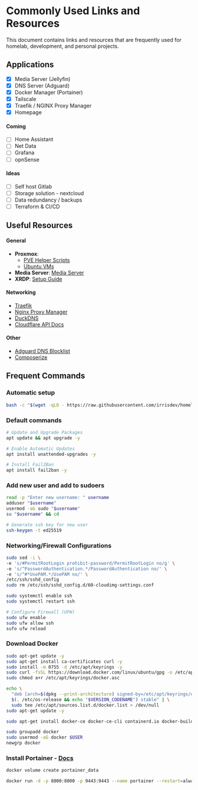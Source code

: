 # Commonly Used Links and Resources

This document contains links and resources that are frequently used for homelab, development, and personal projects.

## Applications
- [x] Media Server (Jellyfin) 
- [x] DNS Server (Adguard)
- [x] Docker Manager (Portainer)
- [x] Tailscale
- [x] Traefik / NGINX Proxy Manager
- [x] Homepage

#### Coming
- [ ] Home Assistant
- [ ] Net Data
- [ ] Grafana
- [ ] opnSense

#### Ideas
- [ ] Self host Gitlab
- [ ] Storage solution - nextcloud
- [ ] Data redundancy / backups
- [ ] Terraform & CI/CD

## Useful Resources

#### General
- **Proxmox**: 
  - [PVE Helper Scripts](https://community-scripts.github.io/ProxmoxVE/scripts)
  - [Ubuntu VMs](https://github.com/tteck/Proxmox/discussions/2072)
- **Media Server**: [Media Server](/media/README.md)
- **XRDP**: [Setup Guide](/docs/xrdp.md)


#### Networking
- [Traefik](https://doc.traefik.io/traefik/)
- [Nginx Proxy Manager](https://nginxproxymanager.com/setup/)
- [DuckDNS](https://www.duckdns.org/)
- [Cloudflare API Docs](https://developers.cloudflare.com/api/resources/dns/subresources/settings/)

#### Other
- [Adguard DNS Blocklist](https://github.com/hagezi/dns-blocklists)
- [Composerize](https://www.composerize.com/)

## Frequent Commands

### Automatic setup
```bash
bash -c "$(wget -qLO - https://raw.githubusercontent.com/irrisdev/homelab/refs/heads/main/setup.sh)"
```

### Default commands

```bash
# Update and Upgrade Packages
apt update && apt upgrade -y

# Enable Automatic Updates
apt install unattended-upgrades -y

# Install Fail2Ban
apt install fail2ban -y
```

### Add new user and add to sudoers
```bash
read -p "Enter new username: " username
adduser "$username"
usermod -aG sudo "$username"
su "$username" && cd

# Generate ssh key for new user
ssh-keygen -t ed25519
```

### Networking/Firewall Configurations
```bash
sudo sed -i \
-e 's/#PermitRootLogin prohibit-password/PermitRootLogin no/g' \
-e 's/^PasswordAuthentication.*/PasswordAuthentication no/' \
-e 's/^#*UsePAM.*/UsePAM no/' \
/etc/ssh/sshd_config
sudo rm /etc/ssh/sshd_config.d/60-cloudimg-settings.conf

sudo systemctl enable ssh
sudo systemctl restart ssh

# Configure Firewall (UFW)
sudo ufw enable
sudo ufw allow ssh
sufo ufw reload
```

### Download Docker
```bash
sudo apt-get update -y
sudo apt-get install ca-certificates curl -y
sudo install -m 0755 -d /etc/apt/keyrings -y
sudo curl -fsSL https://download.docker.com/linux/ubuntu/gpg -o /etc/apt/keyrings/docker.asc
sudo chmod a+r /etc/apt/keyrings/docker.asc

echo \
  "deb [arch=$(dpkg --print-architecture) signed-by=/etc/apt/keyrings/docker.asc] https://download.docker.com/linux/ubuntu \
  $(. /etc/os-release && echo "$VERSION_CODENAME") stable" | \
  sudo tee /etc/apt/sources.list.d/docker.list > /dev/null
sudo apt-get update -y

sudo apt-get install docker-ce docker-ce-cli containerd.io docker-buildx-plugin docker-compose-plugin -y

sudo groupadd docker
sudo usermod -aG docker $USER
newgrp docker
```
### Install Portainer - [Docs](https://docs.portainer.io/start/install-ce/server/docker/linux)
```bash
docker volume create portainer_data

docker run -d -p 8000:8000 -p 9443:9443 --name portainer --restart=always -v /var/run/docker.sock:/var/run/docker.sock -v portainer_data:/data portainer/portainer-ce:2.21.5
```
